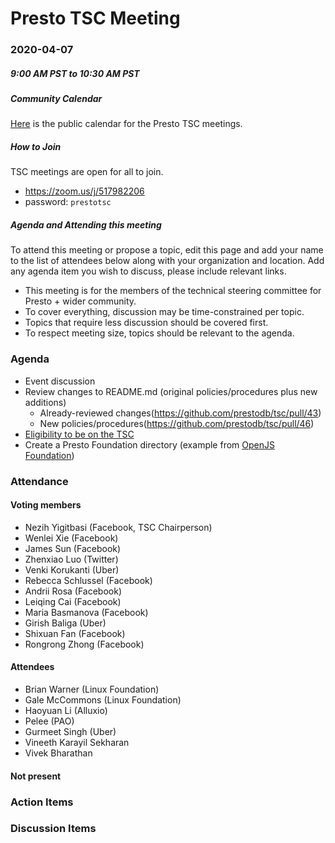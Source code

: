 # Presto TSC Meeting

### 2020-04-07
##### 9:00 AM PST to 10:30 AM PST

##### Community Calendar

[Here](https://calendar.google.com/calendar/embed?src=linuxfoundation.org_vrjlva5b0u73ps75fvnv5sasi4%40group.calendar.google.com&ctz=America%2FChicago) is the public calendar for the Presto TSC meetings.

##### How to Join

TSC meetings are open for all to join.

* https://zoom.us/j/517982206
* password: `prestotsc`

##### Agenda and Attending this meeting

To attend this meeting or propose a topic, edit this page and add your name to the list of attendees below along with your organization and location. Add any agenda item you wish to discuss, please include relevant links.

* This meeting is for the members of the technical steering committee for Presto + wider community.
* To cover everything, discussion may be time-constrained per topic.
* Topics that require less discussion should be covered first.
* To respect meeting size, topics should be relevant to the agenda.

### Agenda

* Event discussion
* Review changes to README.md (original policies/procedures plus new additions)
    * Already-reviewed changes(https://github.com/prestodb/tsc/pull/43)
    * New policies/procedures(https://github.com/prestodb/tsc/pull/46)
* [Eligibility to be on the TSC](https://github.com/prestodb/tsc/issues/38)
* Create a Presto Foundation directory (example from [OpenJS Foundation](https://github.com/openjs-foundation/))

### Attendance

#### Voting members

* Nezih Yigitbasi (Facebook, TSC Chairperson)
* Wenlei Xie (Facebook)
* James Sun  (Facebook)
* Zhenxiao Luo (Twitter)
* Venki Korukanti (Uber)
* Rebecca Schlussel (Facebook)
* Andrii Rosa (Facebook)
* Leiqing Cai (Facebook)
* Maria Basmanova (Facebook)
* Girish Baliga (Uber)
* Shixuan Fan (Facebook)
* Rongrong Zhong (Facebook)

#### Attendees

* Brian Warner (Linux Foundation)
* Gale McCommons (Linux Foundation)
* Haoyuan Li (Alluxio)
* Pelee (PAO)
* Gurmeet Singh (Uber)
* Vineeth Karayil Sekharan
* Vivek Bharathan

#### Not present

### Action Items

### Discussion Items

